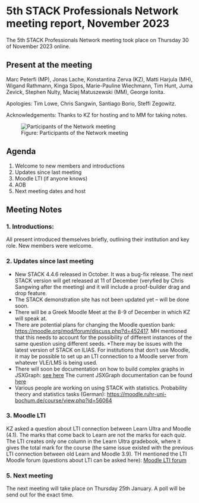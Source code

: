 # 5th STACK Professionals Network meeting report, November 2023
The 5th STACK Professionals Network meeting took place on Thursday 30 of November 2023 online. 

## Present at the meeting

Marc Peterfi (MP), Jonas Lache, Konstantina Zerva (KZ), Matti Harjula (MH), Wigand Rathmann, Kinga Sipos, Marie-Pauline Wiechmann, Tim Hunt, Juma Zevick, Stephen Nulty, Maciej Matuszewski (MM), George Ionita.
 

Apologies: Tim Lowe, Chris Sangwin, Santiago Borio, Steffi Zegowitz.

Acknowledgements: Thanks to KZ for hosting and to MM for taking notes. 

<div class="float-none img-middle">
  <figure class="figure">
    <img class="figure-img img-fluid" src="../Images/2023-11-30-Network-meeting.jpg" alt="Participants of the Network meeting" />
    <figcaption class="figure-caption">Figure: Participants of the Network meeting</figcaption>
  </figure>
</div>

## Agenda

1. Welcome to new members and introductions
2. Updates since last meeting
3. Moodle LTI (if anyone knows)
4. AOB
5. Next meeting dates and host


## Meeting Notes

### 1. Introductions:

All present introduced themselves briefly, outlining their institution and key role.
New members were welcome.

### 2. Updates since last meeting

* New STACK 4.4.6 released in October. It was a bug-fix release. The next STACK version will get released at 11 of December (veryfied by Chris Sangwing after the meeting) and it will include a proof-builder drag and drop feature. 
* The STACK demonstration site has not been updated yet – will be done soon. 
* There will be a Greek Moodle Meet at the 8-9 of December in which KZ will speak at.
* There are potential plans for changing the Moodle question bank: <https://moodle.org/mod/forum/discuss.php?d=452417>. MH mentioned that this needs to account for the possibility of different instances of the same question using different seeds.
*There may be issues with the latest version of STACK on ILIAS. For institutions that don’t use Moodle, it may be possible to set up an LTI connection to a Moodle server from whatever VLE/LMS is being used. 
* There will soon be documentation on how to build complex graphs in JSXGraph: [see here](https://github.com/maths/moodle-qtype_stack/blob/dev/doc/en/Authoring/Advanced_JSXGraph.md) The current JSXGraph documentation can be found [here](https://docs.stack-assessment.org/en/Authoring/JSXGraph/)
* Various people are working on using STACK with statistics. Probability theory and statistics tasks (German): <https://moodle.ruhr-uni-bochum.de/course/view.php?id=56064>


### 3. Moodle LTI

KZ asked a question about LTI connection between Learn Ultra and Moodle (4.1). The marks that come back to Learn are not the marks for each quiz. The LTI creates only one column in the Learn Ultra gradebook, where it gives the total mark for the course (the same issue existed with the previous LTI connection between old Learn and Moodle 3.9).
TH mentioned the LTI Moodle forum (questions about LTI can be asked here): [Moodle LTI forum](https://moodle.org/mod/forum/view.php?id=7978)


### 5. Next meeting
The next meeting will take place on Thursday 25th January. A poll will be send out for the exact time.

